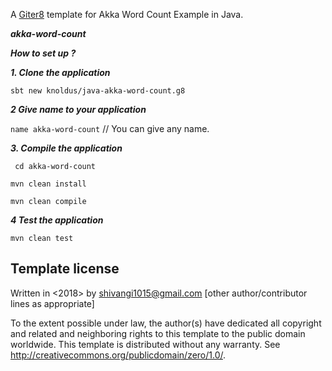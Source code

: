 A [Giter8][g8] template for Akka Word Count Example in Java.

***akka-word-count***


***How to set up ?***

***1. Clone the application***

```sbt new knoldus/java-akka-word-count.g8```

***2 Give name to your application***

```name akka-word-count``` // You can give any name.


***3. Compile the application***

``` cd akka-word-count```

```mvn clean install```

```mvn clean compile```
    
 ***4 Test the application***
 
 ```mvn clean test```
 


Template license
----------------
Written in <2018> by <Shivangi Gupta> <shivangi1015@gmail.com>
[other author/contributor lines as appropriate]

To the extent possible under law, the author(s) have dedicated all copyright and related
and neighboring rights to this template to the public domain worldwide.
This template is distributed without any warranty. See <http://creativecommons.org/publicdomain/zero/1.0/>.

[g8]: http://www.foundweekends.org/giter8/
